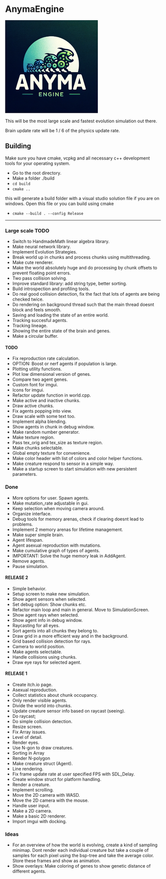 # AnymaEngine 

<img src="anyma_engine_logo.png" alt="Anyma Engine Logo" width="300"/>

This will be the most large scale and fastest evolution simulation out there. 

Brain update rate will be 1 / 6 of the physics update rate.

## Building
Make sure you have cmake, vcpkg and all necessary c++ development tools for your operating system.
 - Go to the root directory.
 - Make a folder ./build
 - `cd build`
 - `cmake ..`

 this will generate a build folder with a visual studio solution file if you are on windows. Open this file or you can build using cmake

 - `cmake --build . --config Release`

 --- 

### Large scale TODO
 - Switch to HandmadeMath linear algebra library.
 - Make neural network library.
 - Implement Evolution Strategies.
 - Break world up in chunks and process chunks using multithreading.
 - Make cute renderer.
 - Make the world absolutely huge and do processing by chunk offsets to prevent floating point errors.
 - Two pass collision solving.
 - Improve standard library: add string type, better sorting.
 - Build introspection and profiling tools.
 - Do real good collision detection, fix the fact that lots of agents are being checked twice. 
 - Do rendering on background thread such that the main thread doesnt block and feels smooth.
 - Saving and loading the state of an entire world.
 - Tracking succesful agents.
 - Tracking lineage.
 - Showing the entire state of the brain and genes.
 - Make a circular buffer.

#### TODO
- Fix reproduction rate calculation.
- OPTION: Boost or nerf agents if population is large.
- Plotting utility functions.
- Plot low dimensional version of genes.
- Compare two agent genes.
- Custom font for imgui.
- Icons for imgui.
- Refactor update function in world.cpp.
- Make active and inactive chunks.
- Draw active chunks.
- Fix agents popping into view.
- Draw scale with some text too. 
- Implement alpha blending.
- Show agents in chunk in debug window. 
- Make random number generator.
- Make texture region.
- Pass tex_orig and tex_size as texture region.
- Make chunks selectable.
- Global empty texture for convenience.
- Make color header with list of colors and color helper functions.
- Make creature respond to sensor in a simple way.
- Make a startup screen to start simulation with new persistent parameters.

### Done
- More options for user. Spawn agents.
- Make mutation_rate adjustable in gui.
- Keep selection when moving camera around.
- Organize interface.
- Debug tools for memory arenas, check if clearing doesnt lead to problems.
- Implement 2 memory arenas for lifetime management.
- Make super simple brain.
- Agent lifespan.
- Agent asexual reproduction with mutations.
- Make cumulative graph of types of agents.
- IMPORTANT: Solve the huge memory leak in AddAgent.
- Remove agents.
- Pause simulation.
#### RELEASE 2
- Simple behavior.
- Setup screen to make new simulation.
- Show agent sensors when selected.
- Set debug option: Show chunks etc.
- Refactor main loop and main in general. Move to SimulationScreen.
- Show agent rays when selected.
- Show agent info in debug window.
- Raycasting for all eyes.
- Sort agents into all chunks they belong to.
- Draw grid in a more efficient way and in the background.
- Grid based collision detection for rays.
- Camera to world position.
- Make agents selectable.
- Handle collisions using chunks.
- Draw eye rays for selected agent.
#### RELEASE 1
- Create itch.io page.
- Asexual reproduction.
- Collect statistics about chunk occupancy.
- Only render visible agents.
- Divide the world into chunks.
- Update creature sensor info based on raycast (seeing).
- Do raycast;
- Do simple collision detection.
- Resize screen.
- Fix Array issues.
- Level of detail.
- Render eyes.
- Use N-gon to draw creatures.
- Sorting in Array
- Render N-polygon
- Make creature struct (Agent).
- Line rendering.
- Fix frame update rate at user specified FPS with SDL_Delay.
- Create window struct for platform handling.
- Render a creature.
- Implement scrolling.
- Move the 2D camera with WASD.
- Move the 2D camera with the mouse.
- Handle user input.
- Make a 2D camera.
- Make a basic 2D renderer.
- Import imgui with docking.

### Ideas
- For an overview of how the world is evolving, create a kind of sampling minimap. Dont render each individual creature but take a couple of samples for each pixel using the bsp-tree and take the average color. Store these frames and show as animation.
- Show overlays: Make coloring of genes to show genetic distance of different agents.